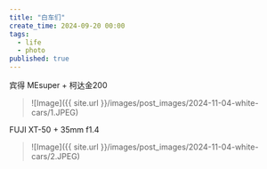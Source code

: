 ```yaml
---
title: "白车们"
create_time: 2024-09-20 00:00
tags:
  - life
  - photo
published: true
---
```

宾得 MEsuper + 柯达金200
> ![Image]({{ site.url }}/images/post_images/2024-11-04-white-cars/1.JPEG)

FUJI XT-50 + 35mm f1.4
> ![Image]({{ site.url }}/images/post_images/2024-11-04-white-cars/2.JPEG)
